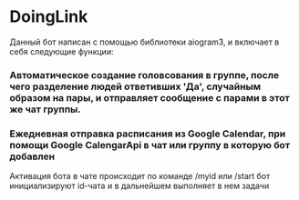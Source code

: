 # DoingLink
Данный бот написан с помощью библиотеки aiogram3, и включает в себя следующие функции:
### Автоматическое создание головсования в группе, после чего разделение людей ответивших 'Да', случайным образом на пары, и отправляет сообщение с парами в этот же чат группы.
### Ежедневная отправка расписания из Google Calendar, при помощи Google CalengarApi в чат или группу в которую бот добавлен
Активация бота в чате происходит по команде /myid или /start бот инициализируют id-чата и в дальнейшем выполняет в нем задачи
